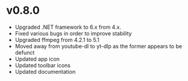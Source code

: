 # v0.8.0

* Upgraded .NET framework to 6.x from 4.x.
* Fixed various bugs in order to improve stability
* Upgraded ffmpeg from 4.2.1 to 5.1
* Moved away from youtube-dl to yt-dlp as the former appears to be defunct
* Updated app icon
* Updated toolbar icons
* Updated documentation
